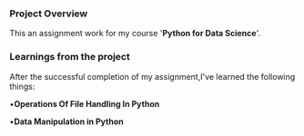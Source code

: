 ### Project Overview

 This an assignment  work for my course '**Python for Data Science**'.


### Learnings from the project

 After the successful completion of my assignment,I've learned the following things:

•**Operations Of File Handling In Python**

•**Data Manipulation in Python**
 


